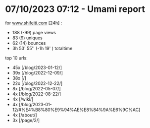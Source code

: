 # 07/10/2023 07:12 - Umami report
for www.shifeiti.com [24h] :

 - 188 (-99) page views
 - 83 (9) uniques
 - 62 (14) bounces
 - 3h 53' 55'' (-1h 19' ) totaltime


top 10 urls:
 - 45x [/blog/2023-01-12/]
 - 39x [/blog/2022-12-09/]
 - 38x [/]
 - 22x [/blog/2022-12-22/]
 - 8x [/blog/2022-05-07/]
 - 4x [/blog/2022-08-22/]
 - 4x [/wiki/]
 - 4x [/blog/2023-01-12/#%E4%B8%80%E9%94%AE%E8%84%9A%E6%9C%AC]
 - 4x [/about/]
 - 3x [/page/2/]


